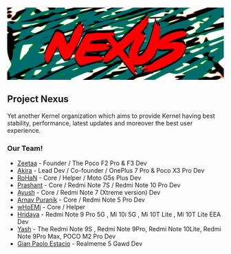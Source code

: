 ![nexus](https://github.com/projects-nexus/.github/blob/master/banner/nexus.png)
## Project Nexus
Yet another Kernel organization which aims to provide Kernel having best stability, performance, latest updates and moreover the best user experience.

### Our Team!

- [Zeetaa](https://github.com/NotZeetaa) - Founder / The Poco F2 Pro & F3 Dev
- [Akira](https://github.com/akirasupr) - Lead Dev / Co-founder / OnePlus 7 Pro & Poco X3 Pro Dev
- [RoHaN](https://github.com/reaPeR1010) - Core / Helper / Moto G5s Plus Dev
- [Prashant](https://github.com/ImPrashantt) - Core / Redmi Note 7S / Redmi Note 10 Pro Dev
- [Ayush](https://github.com/ImSpiDy) - Core / Redmi Note 7 (Xtreme version) Dev
- [Arnav Puranik](https://github.com/arnavpuranik) - Core / Redmi Note 5 Pro Dev
- [wHoEMi](https://github.com/wHo-EM-i) - Core / Helper
- [Hridaya](https://github.com/itsmethekid) - Redmi Note 9 Pro 5G , Mi 10i 5G , Mi 10T Lite , Mi 10T Lite EEA Dev
- [Yash](https://github.com/ayash92) - The Redmi Note 9S , Redmi Note 9Pro, Redmi Note 10Lite, Redmi Note 9Pro Max, POCO M2 Pro Dev
- [Gian Paolo Estacio](https://github.com/eun0115) - Realmeme 5 Gawd Dev
